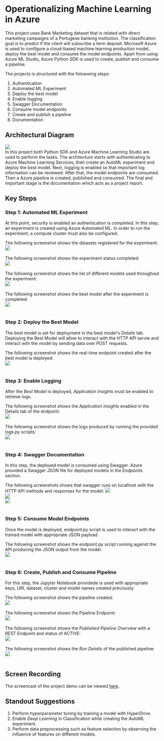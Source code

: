 # Operationalizing Machine Learning in Azure

This project uses Bank Marketing dataset that is related with direct marketing campaigns of a Portugese banking institution. The classification goal is to predict if the client will subscribe a term deposit. Microsoft Azure is used to configure a cloud-based machine learning production model, deploy the best model and consume the model endpoints. Apart from using Azure ML Studio, Azure Python SDK is used to create, publish and consume a pipeline.

The projects is structured with the folowwing steps:<br>
1. Authentication
2. Automated ML Experiment
3. Deploy the best model
4. Enable logging
5. Swagger Documentation
6. Consume model endpoints
7. Create and publish a pipeline
8. Documentation

## Architectural Diagram
<img src="/Resources/ArchitectureDiagram.png"><br>
In this project both Python SDK and Azure Machine Learning Studio are used to perform the tasks. The architecture starts with authenticating to Azure Machine Learning Services, then create an AutoML experiment and deploy the best model. Next, logging is enabled so that important log information can be reviewed. After that, the model endpoints are consumed. Then a Azure pipeline is created, published and consumed. The final and important stage is the documentation which acts as a project report.

## Key Steps
### Step 1: Automated ML Experiment
At this point, security is enabled an authentication is completed. In this step, an experiment is created using Azure Automated ML. In order to run the experiment, a compute cluster must also be configured.

The following screenshot shows the datasets registered for the experiment:<br>
<img src="/Resources/Step1-1.png"><br><br>
The following screenshot shows the experiment status completed:<br>
<img src="/Resources/Step1-2.png"><br><br>
The following screenshot shows the list of different models used throughout the experiment:<br>
<img src="/Resources/Step1-3.png"><br><br>
The following screenshot shows the best model after the experiment is completed:<br>
<img src="/Resources/Step1-4.png"><br><br>

### Step 2: Deploy the Best Model
The best model is set for deployment in the best model's *Details* tab. Deploying the Best Model will allow to interact with the HTTP API servie and interact with the model by sending data over POST requests.

The following screenshot shows the real-time endpoint created after the best model is deployed:<br>
<img src="/Resources/Step2.png"><br><br>

### Step 3: Enable Logging
After the *Best Model* is deployed, *Application Insights* must be enabled to retrieve logs.

The following screenshot shows the *Application Insights* enabled in the Details tab of the endpoint:<br>
<img src="/Resources/Step3-1.png"><br><br>
The following screenshot shows the logs produced by running the provided logs.py scripts:<br>
<img src="/Resources/Step3-2.png"><br><br>

### Step 4: Swagger Documentation
In this step, the deployed model is consumed using Swagger. Azure provided a Swagger JSON file for deployed models in the *Endpoints* section.

The following screenshots shows that swagger runs on localhost with the HTTP API methods and responses for the model:
<img src="/Resources/Step4-1.png"><br>
<img src="/Resources/Step4-2.png"><br>
<img src="/Resources/Step4-3.png"><br><br>

### Step 5: Consume Model Endpoints
Once the model is deployed, endpoint.py script is used to interact with the trained model with appropriate JSON payload.

The following screenshot shows the endpoint.py script running against the API producing the JSON output from the model:<br>
<img src="/Resources/Step5.png"><br><br>

### Step 6: Create, Publish and Consume Pipeline
For this step, the Jupyter Notebook providede is used with appropriate keys, URI, dataset, cluster and model names created previously.

The following screenshot shows the pipeline created:<br>
<img src="/Resources/Step6-1.png"><br><br>
The following screenshot shows the Pipeline Endpoint:<br>
<img src="/Resources/Step6-2.png"><br><br>
The following screenshot shows the *Published Pipeline Overview* with a REST Endpoint and status of ACTIVE:<br>
<img src="/Resources/Step6-3.png"><br><br>
The following screenshot shows the *Run Details* of the published pipeline:<br>
<img src="/Resources/Step6-4.png"><br><br>

## Screen Recording
The screencast of the project demo can be viewed [here](https://youtu.be/SZE16-p13uo).

## Standout Suggestions
1. Perform hyperparameter tuning by training a model with HyperDrive.
2. Enable *Deep Learning* in Classification while creating the AutoML experiment.
3. Perform data preprocessing such as feature selection by observing the influence of features on different models.

